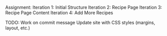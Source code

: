 Assignment:
Iteration 1: Initial Structure
Iteration 2: Recipe Page
Iteration 3: Recipe Page Content
Iteration 4: Add More Recipes

TODO:
Work on commit message
Update site with CSS styles (margins, layout, etc.)